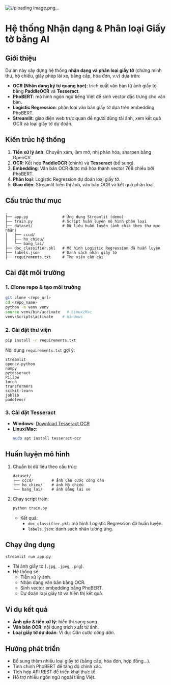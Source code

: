 ![Uploading image.png…]()

# Hệ thống Nhận dạng & Phân loại Giấy tờ bằng AI

## Giới thiệu
Dự án này xây dựng hệ thống **nhận dạng và phân loại giấy tờ** (chứng minh thư, hộ chiếu, giấy phép lái xe, bằng cấp, hóa đơn, v.v) dựa trên:

- **OCR (Nhận dạng ký tự quang học)**: trích xuất văn bản từ ảnh giấy tờ bằng **PaddleOCR** và **Tesseract**.  
- **PhoBERT**: mô hình ngôn ngữ tiếng Việt để sinh vector đặc trưng cho văn bản.  
- **Logistic Regression**: phân loại văn bản giấy tờ dựa trên embedding PhoBERT.  
- **Streamlit**: giao diện web trực quan để người dùng tải ảnh, xem kết quả OCR và loại giấy tờ dự đoán.

## Kiến trúc hệ thống
1. **Tiền xử lý ảnh**: Chuyển xám, làm mờ, nhị phân hóa, sharpen bằng OpenCV.  
2. **OCR**: Kết hợp **PaddleOCR** (chính) và **Tesseract** (bổ sung).  
3. **Embedding**: Văn bản OCR được mã hóa thành vector 768 chiều bởi PhoBERT.  
4. **Phân loại**: Logistic Regression dự đoán loại giấy tờ.  
5. **Giao diện**: Streamlit hiển thị ảnh, văn bản OCR và kết quả phân loại.

## Cấu trúc thư mục
```
.
├── app.py               # Ứng dụng Streamlit (demo)
├── train.py             # Script huấn luyện mô hình phân loại
├── dataset/             # Dữ liệu huấn luyện (ảnh chia theo thư mục nhãn)
│   ├── cccd/
│   ├── ho_chieu/
│   └── bang_lai/
├── doc_classifier.pkl   # Mô hình Logistic Regression đã huấn luyện
├── labels.json          # Danh sách nhãn giấy tờ
├── requirements.txt     # Thư viện cần cài
```

## Cài đặt môi trường
### 1. Clone repo & tạo môi trường
```bash
git clone <repo_url>
cd <repo_name>
python -m venv venv
source venv/bin/activate   # Linux/Mac
venv\Scripts\activate    # Windows
```

### 2. Cài đặt thư viện
```bash
pip install -r requirements.txt
```

Nội dung `requirements.txt` gợi ý:
```
streamlit
opencv-python
numpy
pytesseract
Pillow
torch
transformers
scikit-learn
joblib
paddleocr
```

### 3. Cài đặt Tesseract
- **Windows**: [Download Tesseract OCR](https://github.com/UB-Mannheim/tesseract/wiki)  
- **Linux/Mac**:  
  ```bash
  sudo apt install tesseract-ocr
  ```

## Huấn luyện mô hình
1. Chuẩn bị dữ liệu theo cấu trúc:
   ```
   dataset/
   ├── cccd/        # ảnh Căn cước công dân
   ├── ho_chieu/    # ảnh Hộ chiếu
   └── bang_lai/    # ảnh Bằng lái xe
   ```

2. Chạy script train:
   ```bash
   python train.py
   ```
   - Kết quả:
     - `doc_classifier.pkl`: mô hình Logistic Regression đã huấn luyện.
     - `labels.json`: danh sách nhãn tương ứng.

## Chạy ứng dụng
```bash
streamlit run app.py
```

- Tải ảnh giấy tờ (`.jpg`, `.jpeg`, `.png`).  
- Hệ thống sẽ:
  - Tiền xử lý ảnh.  
  - Nhận dạng văn bản bằng OCR.  
  - Sinh vector embedding bằng PhoBERT.  
  - Dự đoán loại giấy tờ và hiển thị kết quả.  

## Ví dụ kết quả
- **Ảnh gốc & tiền xử lý**: hiển thị song song.  
- **Văn bản OCR**: nội dung trích xuất từ ảnh.  
- **Loại giấy tờ dự đoán**: Ví dụ: *Căn cước công dân*.

## Hướng phát triển
- Bổ sung thêm nhiều loại giấy tờ (bằng cấp, hóa đơn, hợp đồng...).  
- Tinh chỉnh PhoBERT để tăng độ chính xác.  
- Tích hợp API REST để triển khai thực tế.  
- Hỗ trợ nhiều ngôn ngữ ngoài tiếng Việt.  

